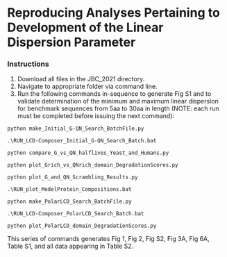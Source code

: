 # Reproducing Analyses Pertaining to Development of the Linear Dispersion Parameter

### Instructions
1. Download all files in the JBC_2021 directory.
2. Navigate to appropriate folder via command line.
3. Run the following commands in-sequence to generate Fig S1 and to validate determination of the minimum and maximum linear dispersion for benchmark sequences from 5aa to 30aa in length (NOTE: each run must be completed before issuing the next command):

```
python make_Initial_G-QN_Search_BatchFile.py
```

```
.\RUN_LCD-Composer_Initial_G-QN_Search_Batch.bat
```

```
python compare_G_vs_QN_halflives_Yeast_and_Humans.py
```

```
python plot_Grich_vs_QNrich_domain_DegradationScores.py
```

```
python plot_G_and_QN_Scrambling_Results.py
```

```
.\RUN_plot_ModelProtein_Compositions.bat
```

```
python make_PolarLCD_Search_BatchFile.py
```

```
.\RUN_LCD-Composer_PolarLCD_Search_Batch.bat
```

```
python plot_PolarLCD_domain_DegradationScores.py
```

This series of commands generates Fig 1, Fig 2, Fig S2, Fig 3A, Fig 6A, Table S1, and all data appearing in Table S2.
